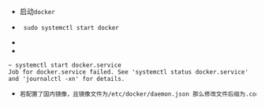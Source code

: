 - 启动`docker `

- ```
   sudo systemctl start docker
  ```



- 













- 

  ```shell
  ~ systemctl start docker.service
  Job for docker.service failed. See 'systemctl status docker.service' and 'journalctl -xn' for details.
  ```

- ```dockerfile
  若配置了国内镜像，且镜像文件为/etc/docker/daemon.json 那么修改文件后缀为.conf
  ```

  

